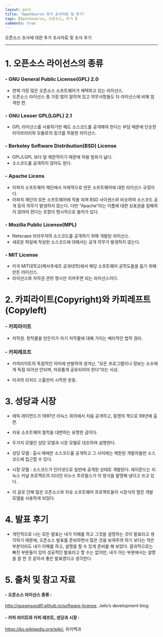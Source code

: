 ```yaml
---
layout: post
title: "OpenSource 추가 조사자료 및 후기"
tags: [OpenSouerce, 오픈소스, 후기 ]
comments: true
---
```


오픈소스 조사에 대한 추가 조사자료 및 조사 후기

---


# 1.	오픈소스 라이선스의 종류 
### - GNU General Public License(GPL) 2.0
 -  현재 가장 많은 오픈소스 소프트웨어가 채택하고 있는 라이선스.
 -  오픈소스 라이선스 중 가장 많이 알려져 있고 의무사항들도 타 라이선스에 비해 엄격한 편.

### - GNU Lesser GPL(LGPL) 2.1
  * GPL 라이선스를 사용하기만 해도 소스코드를 공개해야 한다는 부담 때문에 단순한 라이브러리와 모듈로의 링크를 허용한 라이선스.

### - Berkeley Software Distribution(BSD) License
  * GPL/LGPL 보다 덜 제한적이기 때문에 허용 범위가 넓다.
  * 소스코드를 공개하지 않아도 된다.

### - Apache Licens
  * 아파치 소프트웨어 재단에서 자체적으로 만든 소프트웨어에 대한 라이선스 규정이다.
  * 아파치 재단의 모든 소프트웨어에 적용 되며 BSD 사이센스와 비슷하여 소스코드 공개 등의 의무가 발생하지 않는다. 다만 “Apache”라는 이름에 대한 상표권을 침해하지 않아야 한다는 조항이 명시적으로 들어가 있다.

### - Mozilla Public License(MPL)
  * Netscape 브라우저의 소스코드를 공개하기 위해 개발된 라이선스.
  * 새로운 파일에 작성된 소스코드에 대해서는 공개 의무가 발생하지 않는다.

### - MIT License
  * 미국 MIT대학교(메사추세츠 공과대학)에서 해당 소프트웨어 공학도들을 돕기 위해 만든 라이선스.
  * 라이선스와 저작권 관련 명시만 지켜주면 되는 라이선스이다.

# 2.	카피라이트(Copyright)와 카피레프트(Copyleft)

### - 카피라이트 

  * 저작권. 창작물을 만든이가 자기 저작물에 대해 가지는 배타적인 법적 권리.

### - 카피레프트 

  * 카피라이트의 독점적인 의미에 반발하여 생겨난, “모든 프로그램이나 정보는 소수에게 독점 되어선 안되며, 자유롭게 공유되어야 한다”라는 사상.

  * 미국의 리처드 스톨만이 시작한 운동.

# 3.	성당과 시장

 - 에릭 레이먼드가 1997년 리눅스 회의에서 처음 공개하고, 동명의 책으로 99년에 출판.

 - 자유 소프트웨어 철학을 대변하는 유명한 글이다.

 - 두가지 모델인 성당 모델과 시장 모델로 대조하여 설명한다.
  * 성당 모델 : 출시 때에만 소스코드를 공개하고 그 사이에는 제한된 개발자들만 소스코드에 접근할 수 있다.

  * 시장 모델 : 소스코드가 인터넷으로 일반에 공개된 상태로 개발된다. 레이몬드는 리눅스 커널 프로젝트의 리더인 리누스 투르발스가 이 방식을 발명해 냈다고 쓰고 있다.

- 이 글로 인해 많은 오픈소스와 자유 소프트웨어 프로젝트들이 시장식의 열린 개발 모델을 사용하게 되었다.

# 4.	발표 후기

- 개인적으로 나는 모든 발표는 내가 이해를 하고 그것을 설명하는 것이 발표라고 생각하기 때문에, 오픈소스 발표를 준비하면서 많은 것을 보여주려 하기 보다는 작은 부분이라도 내가 이해를 하고, 설명을 할 수 있게 준비를 해 보았다. 결과적으로는 빠진 부분들이 있어 성공적인 발표라고 할 수는 없지만, 내가 아는 부분에서는 설명을 잘 한 것 같아서 좋은 발표였다고 생각한다.

# 5.	출처 및 참고 자료

#### - 오픈소스 라이선스 종류 :
 http://guswnsxodlf.github.io/software-license, Jello’s development blog 

#### - 카피 라이트와 카피 레프트, 성당과 시장 : 
 https://ko.wikipedia.org/wiki/, 위키백과
